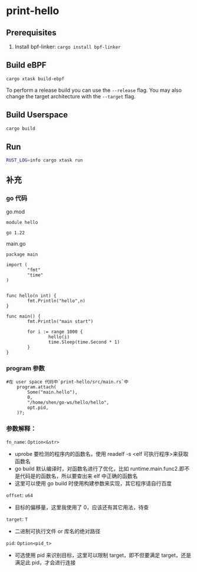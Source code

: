 # print-hello

## Prerequisites

1. Install bpf-linker: `cargo install bpf-linker`

## Build eBPF

```bash
cargo xtask build-ebpf
```

To perform a release build you can use the `--release` flag.
You may also change the target architecture with the `--target` flag.

## Build Userspace

```bash
cargo build
```

## Run

```bash
RUST_LOG=info cargo xtask run
```

## 补充

### go 代码

go.mod

```
module hello

go 1.22
```

main.go

```
package main

import (
        "fmt"
        "time"
)


func hello(n int) {
        fmt.Println("hello",n)
}

func main() {
        fmt.Println("main start")

        for i := range 1000 {
                hello(i)
                time.Sleep(time.Second * 1)
        }
}
```

### program 参数

```
#在 user space 代码中`print-hello/src/main.rs`中
    program.attach(
        Some("main.hello"),
        0,
        "/home/shen/go-ws/hello/hello",
        opt.pid,
    )?;
```

### 参数解释：

`fn_name`: `Option<&str>`

- uprobe 要检测的程序内的函数名，使用 readelf -s <elf 可执行程序>来获取函数名
- go build 默认编译时，对函数名进行了优化，比如 runtime.main.func2.即不是代码是的函数名，所以要查出来 elf 中正确的函数名
- 这里可以使用 go build 时使用构建参数来实现，其它程序请自行百度

`offset`: `u64`

- 目标的偏移量，这里我使用了 0，应该还有其它用法，待查

`target`: `T`

- 二进制可执行文件 or 库名的绝对路径

`pid`: `Option<pid_t>`

- 可选使用 pid 来识别目标，这里可以限制 target，即不但要满足 target，还是满足此 pid，才会进行连接
